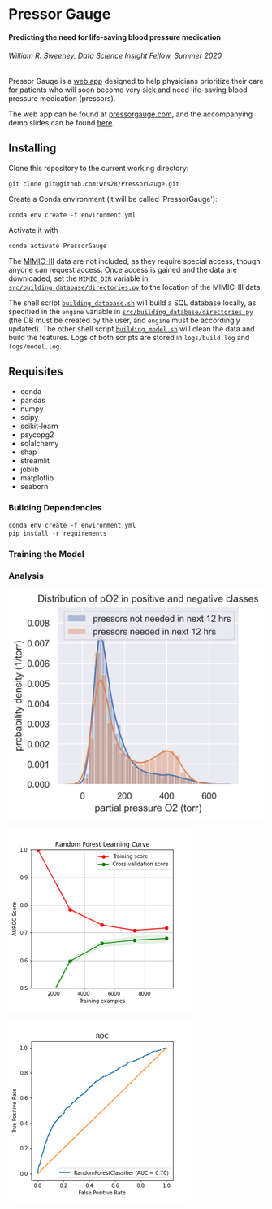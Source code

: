 # Pressor Gauge

#### Predicting the need for life-saving blood pressure medication

###### William R. Sweeney, Data Science Insight Fellow, Summer 2020

Pressor Gauge is a [web app](http://pressorgauge.com) designed to help physicians prioritize their care for patients who will soon become very sick and need life-saving blood pressure medication (pressors).

The web app can be found at [pressorgauge.com](http://pressorgauge.com), and the accompanying demo slides can be found [here](https://docs.google.com/presentation/d/1O2QuISdaB0OOj7BF372qH_N30NvK4DMR628YFlL2-XE/edit?usp=sharing).


## Installing

Clone this repository to the current working directory:
````
git clone git@github.com:wrs28/PressorGauge.git
````

Create a Conda environment (it will be called 'PressorGauge'):
````
conda env create -f environment.yml
````

Activate it with
````
conda activate PressorGauge
````

The [MIMIC-III](https://mimic.physionet.org) data are not included, as they require special access, though anyone can request access.
Once access is gained and the data are downloaded, set the `MIMIC_DIR` variable in [`src/building_database/directories.py`](https://github.com/wrs28/PressorGauge/blob/master/src/building_database/directories.py) to the location of the MIMIC-III data.


The shell script [`building_database.sh`](https://github.com/wrs28/PressorGauge/blob/master/build_databases.sh) will build a SQL database locally, as specified in the `engine` variable in [`src/building_database/directories.py`](https://github.com/wrs28/PressorGauge/blob/master/src/building_database/directories.py) (the DB must be created by the user, and `engine` must be accordingly updated).
The other shell script [`building_model.sh`](https://github.com/wrs28/PressorGauge/blob/master/build_model.sh) will clean the data and build the features.
Logs of both scripts are stored in `logs/build.log` and `logs/model.log`.


## Requisites

- conda
- pandas
- numpy
- scipy
- scikit-learn
- psycopg2
- sqlalchemy
- shap
- streamlit
- joblib
- matplotlib
- seaborn


### Building Dependencies

````
conda env create -f environment.yml
pip install -r requirements
````


### Training the Model


###


### Analysis

![pO2 distributions](https://github.com/wrs28/PressorGauge/blob/master/images/pO2_dist.png)

![Random Forest Learning Curve](https://github.com/wrs28/PressorGauge/blob/master/images/random_forest_learning_curve.png)

![Random Forest ROC curve](https://github.com/wrs28/PressorGauge/blob/master/images/random_forest_roc.png)
